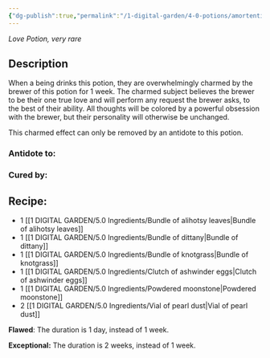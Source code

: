 ```yaml
---
{"dg-publish":true,"permalink":"/1-digital-garden/4-0-potions/amortentia-love/","tags":["#potion","love","very-rare"]}
---
```


*Love Potion, very rare* 

## Description

When a being drinks this potion, they are overwhelmingly charmed by the brewer of this potion for 1 week. The charmed subject believes the brewer to be their one true love and will perform any request the brewer asks, to the best of their ability. All thoughts will be colored by a powerful obsession with the brewer, but their personality will otherwise be unchanged. 

This charmed effect can only be removed by an antidote to this potion.

### Antidote to: 


### Cured by:


## Recipe:

- 1 [[1 DIGITAL GARDEN/5.0 Ingredients/Bundle of alihotsy leaves\|Bundle of alihotsy leaves]]
- 1 [[1 DIGITAL GARDEN/5.0 Ingredients/Bundle of dittany\|Bundle of dittany]]
- 1 [[1 DIGITAL GARDEN/5.0 Ingredients/Bundle of knotgrass\|Bundle of knotgrass]]
- 1 [[1 DIGITAL GARDEN/5.0 Ingredients/Clutch of ashwinder eggs\|Clutch of ashwinder eggs]]
- 1 [[1 DIGITAL GARDEN/5.0 Ingredients/Powdered moonstone\|Powdered moonstone]]
- 2 [[1 DIGITAL GARDEN/5.0 Ingredients/Vial of pearl dust\|Vial of pearl dust]]

**Flawed**:
The duration is 1 day, instead of 1 week.

**Exceptional:** 
The duration is 2 weeks, instead of 1 week.